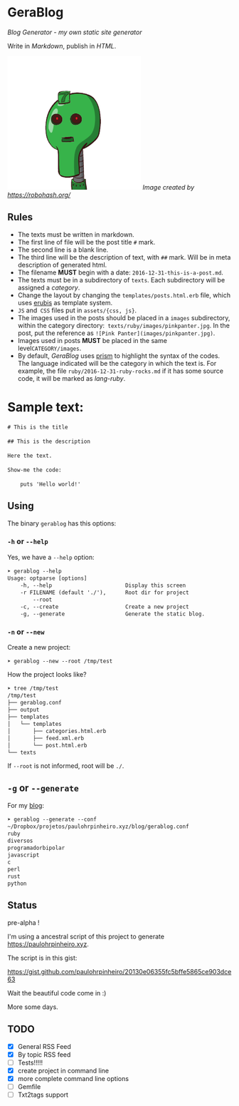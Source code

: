 # GeraBlog

*Blog Generator - my own static site generator*

Write in *Markdown*, publish in *HTML*.

![I'm GeraBlog](gerablog.png)
*Image created by https://robohash.org/*

## Rules

* The texts must be written in markdown.
* The first line of file will be the post title `#` mark.
* The second line is a blank line.
* The third line will be the description of text, with `##` mark. Will be in meta description of generated html.
* The filename **MUST** begin with a date: `2016-12-31-this-is-a-post.md`.
* The texts must be in a subdirectory of `texts`. Each subdirectory will be assigned a *category*.
* Change the layout by changing the `templates/posts.html.erb` file, which uses [erubis](http://www.kuwata-lab.com/erubis/) as template system.
* `JS` and` CSS` files put in `assets/{css, js}`.
* The images used in the posts should be placed in a `images` subdirectory, within the category directory:` texts/ruby/images/pinkpanter.jpg`. In the post, put the reference as `![Pink Panter](images/pinkpanter.jpg)`.
* Images used in posts **MUST** be placed in the same level`CATEGORY/images`.
* By default, *GeraBlog* uses [prism](http://prismjs.com/) to highlight the syntax of the codes. The language indicated will be the category in which the text is. For example, the file `ruby/2016-12-31-ruby-rocks.md` if it has some source code, it will be marked as *lang-ruby*.

# Sample text:

    # This is the title

    ## This is the description

    Here the text.

    Show-me the code:

        puts 'Hello world!'

## Using

The binary `gerablog` has this options:

### `-h` or `--help`

Yes, we have a `--help` option:

    ➤ gerablog --help
    Usage: optparse [options]
        -h, --help                       Display this screen
        -r FILENAME (default './'),      Root dir for project
            --root
        -c, --create                     Create a new project
        -g, --generate                   Generate the static blog.

###  `-n` or `--new`

Create a new project:

    ➤ gerablog --new --root /tmp/test

How the project looks like?

    ➤ tree /tmp/test
    /tmp/test
    ├── gerablog.conf
    ├── output
    ├── templates
    │   └── templates
    │       ├── categories.html.erb
    │       ├── feed.xml.erb
    │       └── post.html.erb
    └── texts

If `--root` is not informed, root will be `./`.

## `-g` or `--generate`

For my [blog](https://paulohrpinheiro.xyz):

    ➤ gerablog --generate --conf ~/Dropbox/projetos/paulohrpinheiro.xyz/blog/gerablog.conf
    ruby
    diversos
    programadorbipolar
    javascript
    c
    perl
    rust
    python

## Status

pre-alpha !

I'm using a ancestral script of this project to generate https://paulohrpinheiro.xyz.

The script is in this gist:

https://gist.github.com/paulohrpinheiro/20130e06355fc5bffe5865ce903dce63

Wait the beautiful code come in :)

More some days.

## TODO

- [x] General RSS Feed
- [x] By topic RSS feed
- [ ] Tests!!!!!
- [x] create project in command line
- [x] more complete command line options
- [ ] Gemfile
- [ ] Txt2tags support
